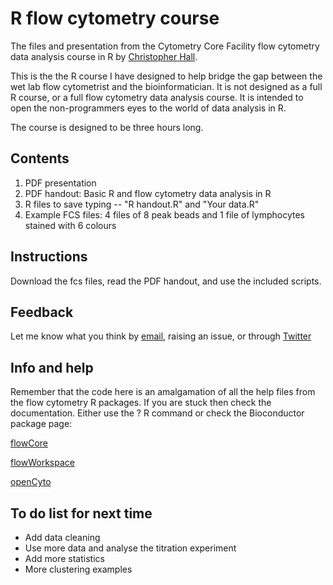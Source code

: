 # R flow cytometry course
The files and presentation from the Cytometry Core Facility flow cytometry data analysis course in R by [Christopher Hall](https://github.com/hally166).

This is the the R course I have designed to help bridge the gap between the wet lab flow cytometrist and the bioinformatician.  It is not designed as a full R course, or a full flow cytometry data analysis course.  It is intended to open the non-programmers eyes to the world of data analysis in R.

The course is designed to be three hours long.

## Contents
1. PDF presentation
2. PDF handout: Basic R and flow cytometry data analysis in R
3. R files to save typing -- "R handout.R" and "Your data.R"
4. Example FCS files: 4 files of 8 peak beads and 1 file of lymphocytes stained with 6 colours

## Instructions
Download the fcs files, read the PDF handout, and use the included scripts. 

## Feedback

Let me know what you think by [email](mailto:christopher.hall@sanger.ac.uk), raising an issue, or through [Twitter](https://twitter.com/SangerCytometry)

## Info and help
Remember that the code here is an amalgamation of all the help files from the flow cytometry R packages.  If you are stuck then check the documentation. Either use the ? R command or check the Bioconductor package page:

[flowCore](http://bioconductor.org/packages/release/bioc/html/flowCore.html)

[flowWorkspace](https://bioconductor.org/packages/release/bioc/html/flowWorkspace.html)

[openCyto](https://www.bioconductor.org/packages/release/bioc/html/openCyto.html)

## To do list for next time 
+ Add data cleaning
+ Use more data and analyse the titration experiment 
+ Add more statistics
+ More clustering examples
